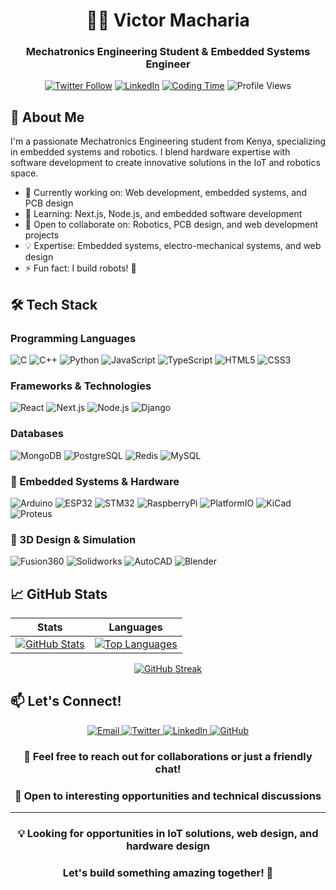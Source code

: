 <div align="center">
  
# 👨‍💻 Victor Macharia

### Mechatronics Engineering Student & Embedded Systems Engineer

[![Twitter Follow](https://img.shields.io/twitter/follow/victormacharia0?logo=twitter&style=for-the-badge)](https://twitter.com/victormacharia0)
[![LinkedIn](https://img.shields.io/badge/LinkedIn-Connect-blue?style=for-the-badge&logo=linkedin)](https://linkedin.com/in/victor-macharia-551b93226/)
[![Coding Time](https://wakatime.com/badge/user/ae8bc349-d595-440d-8d96-7cead2bb6147.svg)](https://wakatime.com/@ae8bc349-d595-440d-8d96-7cead2bb6147)
![Profile Views](https://komarev.com/ghpvc/?username=tyke01&color=blue&style=flat-square)

</div>

## 🚀 About Me

I'm a passionate Mechatronics Engineering student from Kenya, specializing in embedded systems and robotics. I blend hardware expertise with software development to create innovative solutions in the IoT and robotics space.

- 🔭 Currently working on: Web development, embedded systems, and PCB design
- 🌱 Learning: Next.js, Node.js, and embedded software development
- 👯 Open to collaborate on: Robotics, PCB design, and web development projects
- 💡 Expertise: Embedded systems, electro-mechanical systems, and web design
- ⚡ Fun fact: I build robots! 🤖

## 🛠️ Tech Stack

### Programming Languages
![C](https://img.shields.io/badge/C-00599C?style=for-the-badge&logo=c&logoColor=white)
![C++](https://img.shields.io/badge/C++-00599C?style=for-the-badge&logo=c%2B%2B&logoColor=white)
![Python](https://img.shields.io/badge/Python-3776AB?style=for-the-badge&logo=python&logoColor=white)
![JavaScript](https://img.shields.io/badge/JavaScript-F7DF1E?style=for-the-badge&logo=javascript&logoColor=black)
![TypeScript](https://img.shields.io/badge/TypeScript-007ACC?style=for-the-badge&logo=typescript&logoColor=white)
![HTML5](https://img.shields.io/badge/HTML5-E34F26?style=for-the-badge&logo=html5&logoColor=white)
![CSS3](https://img.shields.io/badge/CSS3-1572B6?style=for-the-badge&logo=css3&logoColor=white)

### Frameworks & Technologies
![React](https://img.shields.io/badge/React-20232A?style=for-the-badge&logo=react&logoColor=61DAFB)
![Next.js](https://img.shields.io/badge/Next.js-000000?style=for-the-badge&logo=next.js&logoColor=white)
![Node.js](https://img.shields.io/badge/Node.js-339933?style=for-the-badge&logo=node.js&logoColor=white)
![Django](https://img.shields.io/badge/Django-092E20?style=for-the-badge&logo=django&logoColor=white)

### Databases
![MongoDB](https://img.shields.io/badge/MongoDB-47A248?style=for-the-badge&logo=mongodb&logoColor=white)
![PostgreSQL](https://img.shields.io/badge/PostgreSQL-316192?style=for-the-badge&logo=postgresql&logoColor=white)
![Redis](https://img.shields.io/badge/Redis-DC382D?style=for-the-badge&logo=redis&logoColor=white)
![MySQL](https://img.shields.io/badge/MySQL-4479A1?style=for-the-badge&logo=mysql&logoColor=white)

### 🔧 Embedded Systems & Hardware
![Arduino](https://img.shields.io/badge/Arduino-00979C?style=for-the-badge&logo=arduino&logoColor=white)
![ESP32](https://img.shields.io/badge/ESP32-E7352C?style=for-the-badge&logo=espressif&logoColor=white)
![STM32](https://img.shields.io/badge/STM32Cube-03234B?style=for-the-badge&logo=stmicroelectronics&logoColor=white)
![RaspberryPi](https://img.shields.io/badge/Raspberry_Pi-A22846?style=for-the-badge&logo=raspberrypi&logoColor=white)
![PlatformIO](https://img.shields.io/badge/PlatformIO-FF6B00?style=for-the-badge&logo=platformio&logoColor=white)
![KiCad](https://img.shields.io/badge/KiCad-314CB0?style=for-the-badge&logo=kicad&logoColor=white)
![Proteus](https://img.shields.io/badge/Proteus-1C79B3?style=for-the-badge&logo=proteus&logoColor=white)

### 🎨 3D Design & Simulation
![Fusion360](https://img.shields.io/badge/Fusion_360-FF6B00?style=for-the-badge&logo=autodesk&logoColor=white)
![Solidworks](https://img.shields.io/badge/Solidworks-FF0000?style=for-the-badge&logo=dassaultsystemes&logoColor=white)
![AutoCAD](https://img.shields.io/badge/AutoCAD-0696D7?style=for-the-badge&logo=autodesk&logoColor=white)
![Blender](https://img.shields.io/badge/Blender-F5792A?style=for-the-badge&logo=blender&logoColor=white)

## 📈 GitHub Stats

<div align="center">

| Stats | Languages |
|:-------------------------:|:-------------------------:|
|[![GitHub Stats](https://github-readme-stats.vercel.app/api?username=tyke01&show_icons=true&theme=tokyonight)](https://github.com/tyke01) | [![Top Languages](https://github-readme-stats.vercel.app/api/top-langs/?username=tyke01&layout=compact&theme=tokyonight)](https://github.com/tyke01)|

[![GitHub Streak](https://streak-stats.demolab.com?user=tyke01&theme=dark)](https://git.io/streak-stats)
</div>

## 📫 Let's Connect!

<div align="center">
  <a href="mailto:techvictor653@gmail.com">
    <img src="https://img.shields.io/badge/Gmail-D14836?style=for-the-badge&logo=gmail&logoColor=white" alt="Email" />
  </a>
  <a href="https://twitter.com/victormacharia0">
    <img src="https://img.shields.io/badge/Twitter-%231DA1F2?style=for-the-badge&logo=twitter&logoColor=white" alt="Twitter" />
  </a>
  <a href="https://linkedin.com/in/victor-macharia-551b93226/">
    <img src="https://img.shields.io/badge/LinkedIn-%230077B5?style=for-the-badge&logo=linkedin&logoColor=white" alt="LinkedIn" />
  </a>
  <a href="https://github.com/tyke01">
    <img src="https://img.shields.io/badge/GitHub-100000?style=for-the-badge&logo=github&logoColor=white" alt="GitHub" />
  </a>
</div>

<div align="center">

### 💬 Feel free to reach out for collaborations or just a friendly chat!
### 📨 Open to interesting opportunities and technical discussions

</div>

---

<div align="center">
  
### 💡 Looking for opportunities in IoT solutions, web design, and hardware design
### Let's build something amazing together! 🚀

</div>
